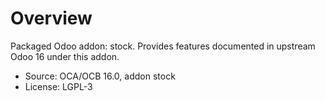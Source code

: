 # Overview

Packaged Odoo addon: stock. Provides features documented in upstream Odoo 16 under this addon.

- Source: OCA/OCB 16.0, addon stock
- License: LGPL-3
